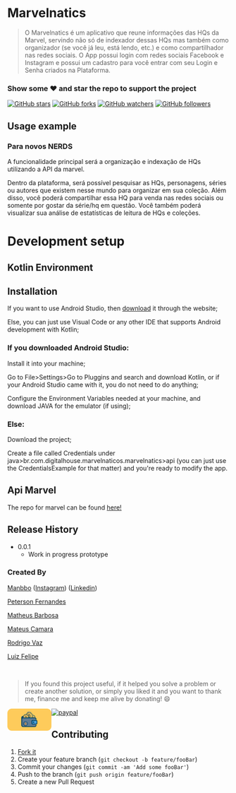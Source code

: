 # Marvelnatics

<!--![](Thumbnail.png)-->

> O Marvelnatics é um aplicativo que reune informações das HQs da Marvel, servindo não só de indexador dessas HQs mas também como organizador (se você já leu, está lendo, etc.) e como compartilhador nas redes sociais. O App possui login com redes sociais Facebook e Instagram e possui um cadastro para você entrar com seu Login e Senha criados na Plataforma.


### Show some :heart: and star the repo to support the project

[![GitHub stars](https://img.shields.io/github/stars/manbbo/marvelnatics.svg?style=social&label=Star)](https://github.com/manbbo/marvelnatics)
[![GitHub forks](https://img.shields.io/github/forks/manbbo/marvelnatics.svg?style=social&label=Fork)](https://github.com/manbbo/marvelnatics/fork)
[![GitHub watchers](https://img.shields.io/github/watchers/manbbo/marvelnatics.svg?style=social&label=Watch)](https://github.com/manbbo/marvelnatics)
[![GitHub followers](https://img.shields.io/github/followers/manbbo.svg?style=social&label=Follow)](https://github.com/manbbo)


## Usage example

### Para novos NERDS
            
A funcionalidade principal será a organização e indexação de HQs utilizando a API da marvel.

Dentro da plataforma, será possível pesquisar as HQs, personagens, séries ou autores que existem nesse mundo para organizar em sua coleção. Além disso, você poderá compartilhar essa HQ para venda nas redes sociais ou somente por gostar da série/hq em questão. Você também poderá visualizar sua análise de estatísticas de leitura de HQs e coleções.


# Development setup

## Kotlin Environment

## Installation

If you want to use Android Studio, then [download](https://developer.android.com/studio?hl=es) it through the website;

Else, you can just use Visual Code or any other IDE that supports Android development with Kotlin;

### If you downloaded Android Studio:

Install it into your machine;

Go to File>Settings>Go to Pluggins and search and download Kotlin, or if your Android Studio came with it, you do not need to do anything;

Configure the Environment Variables needed at your machine, and download JAVA for the emulator (if using);

### Else:

Download the project;

Create a file called Credentials under java>br.com.digitalhouse.marvelnaticos.marvelnatics>api (you can just use the CredentialsExample for that matter) and you're ready to modify the app.

## Api Marvel

The repo for marvel can be found [here!](https://developer.marvel.com/docs)

## Release History

* 0.0.1
    * Work in progress prototype

### Created By

[Manbbo](https://github.com/manbbo) ([Instagram](https://www.instagram.com/elmanbbo)) ([Linkedin](https://www.linkedin.com/in/manbbo/))

[Peterson Fernandes](https://github.com/petersongit)

[Matheus Barbosa](https://github.com/matheusbsilva137)

[Mateus Camara](https://github.com/msbc1999)

[Rodrigo Vaz](https://github.com/rodrigogsvaz)

[Luiz Felipe](https://github.com/btmluiz)

<br/>

> If you found this project useful, if it helped you solve a problem or create another solution, or simply you liked it and you want to thank me, finance me and keep me alive by donating! :smile:

[![paypal](https://www.paypalobjects.com/en_US/i/btn/btn_donateCC_LG.gif)](https://www.paypal.com/cgi-bin/webscr?cmd=_donations&business=manbbo%40outlook.com&currency_code=BRL) 
[<img align="left" alt="BTC Button" width="100px" src="https://github.com/manbbo/manbbo/blob/master/btc_button.png" />](https://www.blockonomics.co/pay-url/0d920b260a8311eb)

## Contributing

1. [Fork it](https://github.com/manbbo/marvelnatics/fork)
2. Create your feature branch (`git checkout -b feature/fooBar`)
3. Commit your changes (`git commit -am 'Add some fooBar'`)
4. Push to the branch (`git push origin feature/fooBar`)
5. Create a new Pull Request

<!-- Markdown link & img dfn's -->
[flutter-image]: https://flutter.dev/docs/get-started/install
[npm-url]: https://npmjs.org/package/datadog-metrics
[npm-downloads]: https://img.shields.io/npm/dm/datadog-metrics.svg?style=flat-square
[travis-image]: https://img.shields.io/travis/dbader/node-datadog-metrics/master.svg?style=flat-square
[travis-url]: https://travis-ci.org/dbader/node-datadog-metrics
[wiki]: https://github.com/yourname/yourproject/wiki
